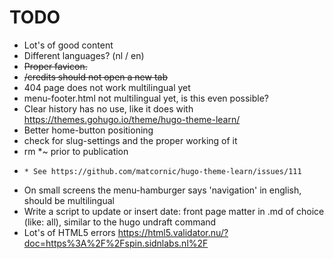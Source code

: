 # TODO

* Lot's of good content
* Different languages? (nl / en)
* ~~Proper favicon.~~
* ~~/credits should not open a new tab~~
* 404 page does not work multilingual yet
* menu-footer.html not multilingual yet, is this even possible?
* Clear history has no use, like it does with https://themes.gohugo.io/theme/hugo-theme-learn/
* Better home-button positioning
* check for slug-settings and the proper working of it
* rm *~ prior to publication
* ~~~Dynamic line under links is missing - issue seems to be in theme-[red,blue,green,spin]css~~~
  * See https://github.com/matcornic/hugo-theme-learn/issues/111
* On small screens the menu-hamburger says 'navigation' in english, should be multilingual
* Write a script to update or insert date: front page matter in .md of choice (like: all), similar to the hugo undraft command
* Lot's of HTML5 errors https://html5.validator.nu/?doc=https%3A%2F%2Fspin.sidnlabs.nl%2F
